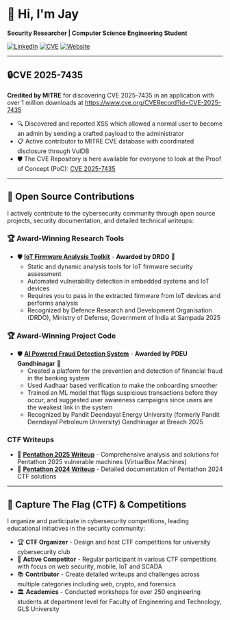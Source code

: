 # 👋 Hi, I'm Jay

**Security Researcher | Computer Science Engineering Student**

[![LinkedIn](https://img.shields.io/badge/LinkedIn-Connect-blue?style=flat-square&logo=linkedin)](https://www.linkedin.com/in/shah~jay/)
[![CVE](https://img.shields.io/badge/CVE-Contributor-red?style=flat-square)](https://www.cve.org/CVERecord?id=CVE-2025-7435)
[![Website](https://img.shields.io/badge/Website-Visit-green?style=flat-square&logo=google-chrome)](https://codebrics.com/)


---

## 🔒CVE 2025-7435

**Credited by MITRE** for discovering CVE 2025-7435 in an application with over 1 million downloads at https://www.cve.org/CVERecord?id=CVE-2025-7435

- 🔍 Discovered and reported XSS which allowed a normal user to become an admin by sending a crafted payload to the administrator
- 📋 Active contributor to MITRE CVE database with coordinated disclosure through VulDB
- 🛡️ The CVE Repository is here available for everyone to look at the Proof of Concept (PoC): [CVE 2025-7435](https://github.com/CodeBrics/lhc-php-resque-exploit)


---
## 🌟 Open Source Contributions

I actively contribute to the cybersecurity community through open source projects, security documentation, and detailed technical writeups:

### 🏆 Award-Winning Research Tools
- 🛡️ **[IoT Firmware Analysis Toolkit](https://github.com/CodeBrics/sampada-2025)** - **Awarded by DRDO** 🏅
  - Static and dynamic analysis tools for IoT firmware security assessment
  - Automated vulnerability detection in embedded systems and IoT devices
  - Requires you to pass in the extracted firmware from IoT devices and performs analysis 
  - Recognized by Defence Research and Development Organisation (DRDO), Ministry of Defense, Government of India at Sampada 2025

### 🏆 Award-Winning Project Code
- 🛡️ **[AI Powered Fraud Detection System](https://github.com/CodeBrics/breach-2025)** - **Awarded by PDEU Gandhinagar** 🏅
  - Created a platform for the prevention and detection of financial fraud in the banking system 
  - Used Aadhaar based verification to make the onboarding smoother
  - Trained an ML model that flags suspicious transactions before they occur, and suggested user awareness campaigns since users are the weakest link in the system
  - Recognized by Pandit Deendayal Energy University (formerly Pandit Deendayal Petroleum University) Gandhinagar at Breach 2025
  
### CTF Writeups 
- 📝 **[Pentathon 2025 Writeup](https://github.com/CodeBrics/Pentathon2025)** - Comprehensive analysis and solutions for Pentathon 2025 vulnerable machines (VirtualBox Machines)
- 📝 **[Pentathon 2024 Writeup](https://github.com/CodeBrics/Pentathon2024)** - Detailed documentation of Pentathon 2024 CTF solutions
- ---

## 🚩 Capture The Flag (CTF) & Competitions

I organize and participate in cybersecurity competitions, leading educational initiatives in the security community:

- 🏆 **CTF Organizer** - Design and host CTF competitions for university cybersecurity club
- 🎯 **Active Competitor** - Regular participant in various CTF competitions with focus on web security, mobile, IoT and SCADA
- 📚 **Contributor** - Create detailed writeups and challenges across multiple categories including web, crypto, and forensics
- 🏛️ **Academics** - Conducted workshops for over 250 engineering students at department level for Faculty of Engineering and Technology, GLS University

